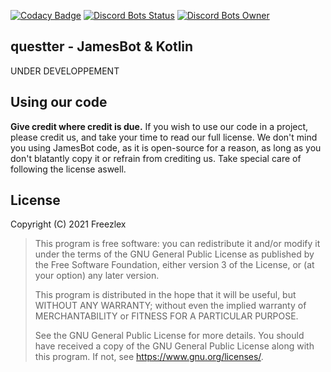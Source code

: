 [![Codacy Badge](https://app.codacy.com/project/badge/Grade/b44027b9cc04465fbe893e92c7c9164a)](https://www.codacy.com/gh/Freezlex/questter/dashboard?utm_source=github.com&amp;utm_medium=referral&amp;utm_content=Freezlex/questter&amp;utm_campaign=Badge_Grade)
[![Discord Bots Status](https://top.gg/api/widget/status/425377070525317120.svg)](https://top.gg/bot/425377070525317120)
[![Discord Bots Owner](https://top.gg/api/widget/owner/425377070525317120.svg)](https://top.gg/bot/425377070525317120)

## questter - JamesBot & Kotlin

UNDER DEVELOPPEMENT

## Using our code

**Give credit where credit is due.** If you wish to use our code in a project, please credit us, and take your time to read our full license. We don't mind you using JamesBot code, as it is open-source for a reason, as long as you don't blatantly copy it or refrain from crediting us. Take special care of following the license aswell.

## License

Copyright (C) 2021  Freezlex

> This program is free software: you can redistribute it and/or modify
it under the terms of the GNU General Public License as published by
the Free Software Foundation, either version 3 of the License, or
(at your option) any later version.
>
> This program is distributed in the hope that it will be useful,
but WITHOUT ANY WARRANTY; without even the implied warranty of
MERCHANTABILITY or FITNESS FOR A PARTICULAR PURPOSE.
>
>See the
GNU General Public License for more details.
> You should have received a copy of the GNU General Public License
along with this program.  If not, see <https://www.gnu.org/licenses/>.
